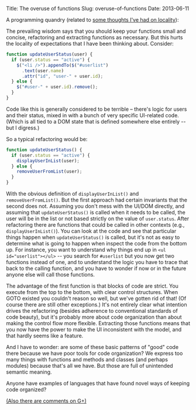 Title: The overuse of functions
Slug: overuse-of-functions
Date: 2013-06-11

A programming quandry (related to [some thoughts I've had on locality](https://plus.google.com/u/0/+IanBicking/posts/ipAD1j3QNT1)):

The prevailing wisdom says that you should keep your functions small and concise, refactoring and extracting functions as necessary.  But this hurts the locality of expectations that I have been thinking about.  Consider:

```js
function updateUserStatus(user) {
  if (user.status == "active") {
    $("<li />").appendTo($("#userlist")
      .text(user.name)
      .attr("id", "user-" + user.id);
  } else {
    $("#user-" + user.id).remove();
  }
}
```

Code like this is generally considered to be terrible – there's logic for users and their status, mixed in with a bunch of very specific UI-related code.  (Which is all tied to a DOM state that is defined somewhere else entirely -- but I digress.)

So a typical refactoring would be:

```js
function updateUserStatus() {
  if (user.status == "active") {
    displayUserInList(user);
  } else {
    removeUserFromList(user);
  }
}
```

With the obvious definition of `displayUserInList()` and `removeUserFromList()`.  But the first approach had certain invariants that the second does not.  Assuming you don't mess with the UI/DOM directly, and assuming that `updateUserStatus()` is called when it needs to be called, the user will be in the list or not based strictly on the value of `user.status`. After refactoring there are functions that could be called in other contexts (e.g., `displayUserInList()`). You can look at the code and see that particular things happen when `updateUserStatus()` is called, but it's not as easy to determine what is going to happen when inspect the code from the bottom up.  For instance, you want to understand why things end up in `<ul id="userlist"></ul>` -- you search for `#userlist` but you now get two functions instead of one, and to understand the logic you have to trace that back to the calling function, and you have to wonder if now or in the future anyone else will call those functions.

The advantage of the first function is that blocks of code are strict. You execute from the top to the bottom, with clear control structures. When GOTO existed you couldn't reason so well, but we've gotten rid of that!  (Of course there are still other exceptions.)  It's not entirely clear what intention drives the refactoring (besides adherence to conventional standards of code beauty), but it's probably more about code organization than about making the control flow more flexible. Extracting those functions means that you now have the power to make the UI inconsistent with the model, and that hardly seems like a feature.

And I have to wonder: are some of these basic patterns of "good" code there because we have poor tools for code organization? We express too many things with functions and methods and classes (and perhaps modules) because that's all we have.  But those are full of unintended semantic meaning.

Anyone have examples of languages that have found novel ways of keeping code organized?

[(Also there are comments on G+)](https://plus.google.com/u/0/+IanBicking/posts/ajbi8QFDWD1)